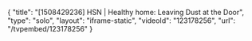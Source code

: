 {
    "title": "[1508429236] HSN | Healthy home: Leaving Dust at the Door",
    "type": "solo",
    "layout": "iframe-static",
    "videoId": "123178256",
    "url": "\/tvpembed\/123178256"
}